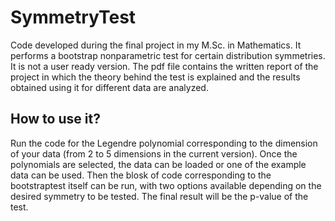 # SymmetryTest

Code developed during the final project in my M.Sc. in Mathematics. It performs a bootstrap nonparametric test for certain distribution symmetries. It is not a user ready version. The pdf file contains the written report of the project in which the theory behind the test is explained and the results obtained using it for different data are analyzed.

## How to use it?

Run the code for the Legendre polynomial corresponding to the dimension of your data (from 2 to 5 dimensions in the current version). Once the polynomials are selected, the data can be loaded or one of the example data can be used. Then the blosk of code corresponding to the bootstraptest itself can be run, with two options available depending on the desired symmetry to be tested. The final result will be the p-value of the test.
